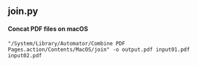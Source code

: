 ## join.py

#### Concat PDF files on macOS

```
"/System/Library/Automator/Combine PDF Pages.action/Contents/MacOS/join" -o output.pdf input01.pdf input02.pdf
```
